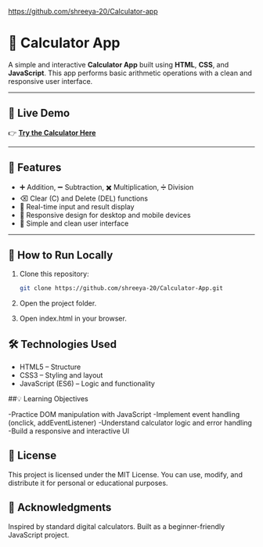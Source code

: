 https://github.com/shreeya-20/Calculator-app
# 🧮 Calculator App

A simple and interactive **Calculator App** built using **HTML**, **CSS**, and **JavaScript**. This app performs basic arithmetic operations with a clean and responsive user interface.

---

## 🔗 Live Demo

👉 **[Try the Calculator Here](https://shreeya-20.github.io/Calculator-app/)**  

---

## 🎯 Features

- ➕ Addition, ➖ Subtraction, ✖️ Multiplication, ➗ Division
- ⌫ Clear (C) and Delete (DEL) functions
- 🔢 Real-time input and result display
- 📱 Responsive design for desktop and mobile devices
- 🎨 Simple and clean user interface

---

## 📁 How to Run Locally

1. Clone this repository:
   ```bash
   git clone https://github.com/shreeya-20/Calculator-App.git

2. Open the project folder.

3. Open index.html in your browser.

## 🛠️ Technologies Used

- HTML5 – Structure
- CSS3 – Styling and layout
- JavaScript (ES6) – Logic and functionality

##💡 Learning Objectives

-Practice DOM manipulation with JavaScript
-Implement event handling (onclick, addEventListener)
-Understand calculator logic and error handling
-Build a responsive and interactive UI

## 📜 License

This project is licensed under the MIT License.
You can use, modify, and distribute it for personal or educational purposes.

## 🙌 Acknowledgments

Inspired by standard digital calculators.
Built as a beginner-friendly JavaScript project.
